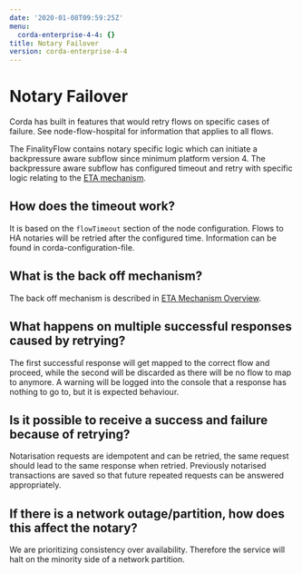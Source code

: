 ```yaml
---
date: '2020-01-08T09:59:25Z'
menu:
  corda-enterprise-4-4: {}
title: Notary Failover
version: corda-enterprise-4-4
---
```



# Notary Failover

Corda has built in features that would retry flows on specific cases of failure. See node-flow-hospital for information
            that applies to all flows.

The FinalityFlow contains notary specific logic which can initiate a backpressure aware subflow since minimum platform version 4.
            The backpressure aware subflow has configured timeout and retry with specific logic relating
            to the [ETA mechanism](eta-mechanism.md).


## How does the timeout work?

It is based on the `flowTimeout` section of the node configuration. Flows to HA notaries will be retried after the configured
                time. Information can be found in corda-configuration-file.


## What is the back off mechanism?

The back off mechanism is described in [ETA Mechanism Overview](eta-mechanism.md).


## What happens on multiple successful responses caused by retrying?

The first successful response will get mapped to the correct flow and proceed, while the second will be discarded as there will
                be no flow to map to anymore. A warning will be logged into the console that a response has nothing to go to, but it is expected
                behaviour.


## Is it possible to receive a success and failure because of retrying?

Notarisation requests are idempotent and can be retried, the same request should lead to the same response when retried.
                Previously notarised transactions are saved so that future repeated requests can be answered appropriately.


## If there is a network outage/partition, how does this affect the notary?

We are prioritizing consistency over availability. Therefore the service will halt on the minority side of a network partition.


